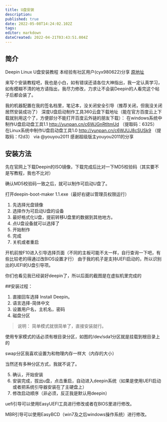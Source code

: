```yaml
---
title: U盘安装
description: 
published: true
date: 2022-05-08T14:24:02.102Z
tags: 
editor: markdown
dateCreated: 2022-04-21T03:43:51.004Z
---
```


## 简介
Deepin Linux U盘安装教程
本经验有社区用户(cyx980622)分享
[原地址](https://bbs.deepin.org/forum.php?mod=viewthread&tid=41972&extra=)

来写个安装教程吧，我也是小白，如有错误还请各位大神指出，我一定认真学习，如有模糊不清的地方请指出，我尽力修改，力求让不会装Deepin的人看完这个帖子后都会装了。

我的机器配置在我的签名档里，笔记本，没关闭安全引导（推荐关闭，但我没关闭居然安装成功了）
深度U盘启动制作工具360云盘下载地址（能在官方百度云上下载就别用这个了，方便部分不能打开百度云外链的朋友下载）：
在windows系统中制作U盘启动盘工具1.1
http://yunpan.cn/c6WJGnRtItmUd （提取码：6325）
在Linux系统中制作U盘启动盘工具1.0
http://yunpan.cn/c6WJUJ8cSUSk9 （提取码：f2d3）
via @youyou2011 
感谢超级版主youyou2011的分享

## 安装方法

先在官网上下载Deepin的ISO镜像，下载完成后比对一下MD5校验码（其实要不是写教程，我也不比对）
  

确认MD5校验码一致之后，就可以制作可启动U盘了。

  

打开deepin-boot-maker 1.1.exe（最好右键以管理员权限运行）

1. 先选择光盘镜像  
2. 选择作为可启动U盘的设备  
3. 最好格式化U盘，提前转移U盘里的数据到其他地方。  
4. 点U盘设备就可以选择了  
5. 开始制作  
6. 完成  
7. 关机或者重启

开机前按F10进入引导选择页面（不同的主板可能不太一样，自行查询一下吧，有些比较老的得通过改BIOS设置才行）
由于我的机子是支持UEFI启动的，所以识别出的UEFI的U盘引导项。
  

你们也看见我已经装好deepin了，所以后面的截图是在虚拟机里完成的

##安装过程：

1. 直接回车选择 Install Deepin。
2. 语言选择-简体中文  
3. 设置用户名，主机名，密码
4. 磁盘分区 
  
>说明：
简单模式就很简单了，直接安装就行。

使用专家模式的话必须有根目录分区，如图的/dev/sda1分区就是挂载到根目录上的

swap分区我喜欢设置为和物理内存一样大（内存的大小）

当然还有多种分区方式，我就不说了。

5. 确认，开始安装
6. 安装完成，拔出u盘，点击重启，自动进入deepin系统（如果是使用UEFI启动或者把系统引导器安装在了主硬盘上）
7. 修改启动顺序（非必须，反正我是默认用deepin）

uefi引导可以使用EasyUEFI工具进行修改或者在BIOS里进行修改。

MBR引导可以使用EasyBCD（win7及之后windows操作系统）进行修改。